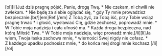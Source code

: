 [ol][li]Już dziś pragnę pójść, Panie, drogą Twą. * Nie czekam, ni chwili nie zwlekam. * Nie będę za siebie oglądać się, * gdy Ty mnie prowadzisz bezpiecznie.[br/][em]Ref.[/em] Z Tobą żyć, za Tobą iść, przy Tobie wciąż pragnę trwać * i głosić, wysławiać Cię, gdzie zechcesz, poprowadź mnie. * W Tobie moja nadzieja i cała ufność ma. * Każda droga bezpieczna, nad którą Miłość Twa. * W Tobie moja nadzieja, więc prowadź mnie.[/li][li]Ja wiem, Twoja łaska zachowa mnie, * wierności Swej nigdy nie cofasz. * Z każdego upadku podnosisz mnie, * do końca mej drogi mnie kochasz.[/li][/ol]